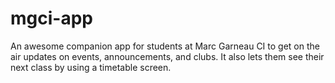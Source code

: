 # mgci-app
An awesome companion app for students at Marc Garneau CI to get on the air updates on events, announcements, and clubs. It also lets them see their next class by using a timetable screen.
